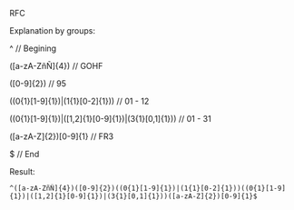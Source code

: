 RFC

Explanation by groups:

^ // Begining

([a-zA-ZñÑ]{4}) // GOHF

([0-9]{2}) // 95

((0{1}[1-9]{1})|(1{1}[0-2]{1})) // 01 - 12

((0{1}[1-9]{1})|([1,2]{1}[0-9]{1})|(3{1}[0,1]{1})) // 01 - 31

([a-zA-Z]{2})[0-9]{1} // FR3

$ // End

Result:

```
^([a-zA-ZñÑ]{4})([0-9]{2})((0{1}[1-9]{1})|(1{1}[0-2]{1}))((0{1}[1-9]{1})|([1,2]{1}[0-9]{1})|(3{1}[0,1]{1}))([a-zA-Z]{2})[0-9]{1}$
```
